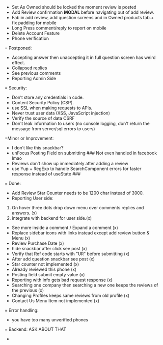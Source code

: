 - Set As Owned should be locked the moment review is posted
- Add Review confirmation <b>MODAL</b> before navigating out of add review.
- Fab in add review, add question screens and in Owned products tab.+ fix padding for mobile
- Long Press comment/reply to report on mobile
- Delete Account Feature
- Phone verification

= Postponed:

- Accepting answer then unaccepting it in full question screen has weird effect.
- Collapsed replies
- See previous comments
- Reporting Admin Side

= Security:

- Don’t store any credentials in code.
- Content Security Policy (CSP).
- use SSL when making requests to APIs.
- Never trust user data (XSS, JavaScript injection)
- Verify the source of data CSRF
- Don't leak information to users (no console logging, don't return the message from server/sql errors to users)

=Minor or Improvement:

- I don't like this snackbar?
- unFocus Posting Field on submitting ### Not even handled in facebook lmao
- Reviews don’t show up immediately after adding a review
- use Yup + RegExp to handle SearchComponent errors for faster response instead of useState ###

= Done:

- Add Review Star Counter needs to be 1200 char instead of 3000.
- Reporting User side:

1. On hover three dots drop down menu over comments replies and answers. (x)
2. integrate with backend for user side.(x)

- See more inside a comment / Expand a comment (x)
- Replace sidebar icons with links instead except add review button & Menu (x)
- Review Purchase Date (x)
- hide snackbar after click see post (x)
- Verify that Ref code starts with "UR" before submitting (x)
- After add question snackbar see post (x)
- Star counter not implemented (x)
- Already reviewed this phone (x)
- Posting field submit empty value (x)
- Reporting with info gets bad request response (x)
- Searching one company then searching a new one keeps the reviews of the previous (x)
- Changing Profiles keeps same reviews from old profile (x)
- Contact Us Menu Item not implemented (x)

= Error handling:

- you have too many unverified phones

= Backend: ASK ABOUT THAT

-
